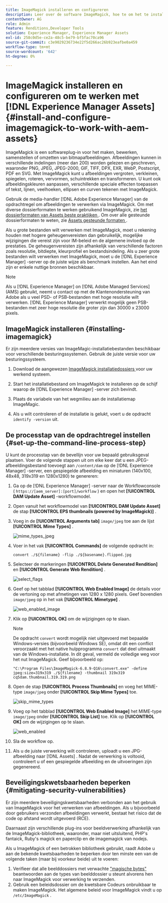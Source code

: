 ```yaml
---
title: ImageMagick installeren en configureren
description: Leer over de software ImageMagick, hoe te om het te installeren, opstelling de het processtap van de bevellijn, en gebruik het om, duimnagels van beelden uit te geven samen te stellen en te produceren.
contentOwner: AG
role: Admin
feature: Renditions,Developer Tools
solution: Experience Manager, Experience Manager Assets
exl-id: 258c0d5e-ce2a-48c5-be79-bf5fac70ca96
source-git-commit: c3e9029236734e22f5d266ac26b923eafbe0a459
workflow-type: tm+mt
source-wordcount: '642'
ht-degree: 0%

---
```


# ImageMagick installeren en configureren om te werken met [!DNL Experience Manager Assets] {#install-and-configure-imagemagick-to-work-with-aem-assets}

ImageMagick is een softwareplug-in voor het maken, bewerken, samenstellen of omzetten van bitmapafbeeldingen. Afbeeldingen kunnen in verschillende indelingen (meer dan 200) worden gelezen en geschreven, waaronder PNG, JPEG, JPEG-2000, GIF, TIFF, DPX, EXR, WebP, Postscript, PDF en SVG. Met ImageMagick kunt u afbeeldingen vergroten, verkleinen, spiegelen, roteren, vervormen, schuintrekken en transformeren. U kunt ook afbeeldingskleuren aanpassen, verschillende speciale effecten toepassen of tekst, lijnen, veelhoeken, ellipsen en curven tekenen met ImageMagick.

Gebruik de media-handler [!DNL Adobe Experience Manager] van de opdrachtregel om afbeeldingen te verwerken via ImageMagick. Om met diverse dossierformaten te werken gebruikend ImageMagick, zie [ het dossierformaten van Assets beste praktijken ](/help/assets/assets-file-format-best-practices.md). Om over alle gesteunde dossierformaten te weten, zie [ Assets gesteunde formaten ](/help/assets/assets-formats.md).

Als u grote bestanden wilt verwerken met ImageMagick, moet u rekening houden met hogere geheugenvereisten dan gebruikelijk, mogelijke wijzigingen die vereist zijn voor IM-beleid en de algemene invloed op de prestaties. De geheugenvereisten zijn afhankelijk van verschillende factoren zoals resolutie, bitdiepte, kleurprofiel en bestandsindeling. Als u zeer grote bestanden wilt verwerken met ImageMagick, moet u de [!DNL Experience Manager] -server op de juiste wijze als benchmark instellen. Aan het eind zijn er enkele nuttige bronnen beschikbaar.

>[!NOTE]
>
>Als u [!DNL Experience Manager] on [!DNL Adobe Managed Services] (AMS) gebruikt, neemt u contact op met de Klantenondersteuning van Adobe als u veel PSD- of PSB-bestanden met hoge resolutie wilt verwerken. [!DNL Experience Manager] verwerkt mogelijk geen PSB-bestanden met zeer hoge resolutie die groter zijn dan 30000 x 23000 pixels.

## ImageMagick installeren {#installing-imagemagick}

Er zijn meerdere versies van ImageMagic-installatiebestanden beschikbaar voor verschillende besturingssystemen. Gebruik de juiste versie voor uw besturingssysteem.

1. Download de aangewezen [ ImageMagick installatiedossiers ](https://www.imagemagick.org/script/download.php) voor uw werkend systeem.
1. Start het installatiebestand om ImageMagick te installeren op de schijf waarop de [!DNL Experience Manager] -server zich bevindt.

1. Plaats de variabele van het wegmilieu aan de installatiemap ImageMagic.
1. Als u wilt controleren of de installatie is gelukt, voert u de opdracht `identify -version` uit.

## De processtap van de opdrachtregel instellen {#set-up-the-command-line-process-step}

U kunt de processtap van de bevellijn voor uw bepaald gebruiksgeval plaatsen. Voer de volgende stappen uit om elke keer dat u een JPEG-afbeeldingsbestand toevoegt aan `/content/dam` op de [!DNL Experience Manager] -server, een gespiegelde afbeelding en miniaturen (140x100, 48x48, 319x319 en 1280x1280) te genereren:

1. Ga op de [!DNL Experience Manager] -server naar de Workflowconsole ( `https://[aem_server]:[port]/workflow` ) en open het **[!UICONTROL DAM Update Asset]** -workflowmodel.
1. Open vanuit het workflowmodel van **[!UICONTROL DAM Update Asset]** de stap **[!UICONTROL EPS thumbnails (powered by ImageMagick)]** .
1. Voeg in de **[!UICONTROL Arguments tab]** `image/jpeg` toe aan de lijst **[!UICONTROL Mime Types]** .

   ![ mime_types_jpeg ](assets/mime_types_jpeg.png)

1. Voer in het vak **[!UICONTROL Commands]** de volgende opdracht in:

   `convert ./${filename} -flip ./${basename}.flipped.jpg`

1. Selecteer de markeringen **[!UICONTROL Delete Generated Rendition]** en **[!UICONTROL Generate Web Rendition]** .

   ![ select_flags ](assets/select_flags.png)

1. Geef op het tabblad **[!UICONTROL Web Enabled Image]** de details voor de vertoning op met afmetingen van 1280 x 1280 pixels. Geef bovendien `image/jpeg` op in het vak **[!UICONTROL Mimetype]** .

   ![ web_enabled_image ](assets/web_enabled_image.png)

1. Klik op **[!UICONTROL OK]** om de wijzigingen op te slaan.

   >[!NOTE]
   >
   >De opdracht `convert` wordt mogelijk niet uitgevoerd met bepaalde Windows-versies (bijvoorbeeld Windows SE), omdat dit een conflict veroorzaakt met het native hulpprogramma `convert` dat deel uitmaakt van de Windows-installatie. In dit geval, vermeld de volledige weg voor het nut ImageMagick. Geef bijvoorbeeld op:
   >
   >
   >`"C:\Program Files\ImageMagick-6.8.9-Q16\convert.exe" -define jpeg:size=319x319 ./${filename} -thumbnail 319x319 cq5dam.thumbnail.319.319.png`

1. Open de stap **[!UICONTROL Process Thumbnails]** en voeg het MIME-type `image/jpeg` onder **[!UICONTROL Skip Mime Types]** toe.

   ![ skip_mime_types ](assets/skip_mime_types.png)

1. Voeg op het tabblad **[!UICONTROL Web Enabled Image]** het MIME-type `image/jpeg` onder **[!UICONTROL Skip List]** toe. Klik op **[!UICONTROL OK]** om de wijzigingen op te slaan.

   ![ web_enabled ](assets/web_enabled.png)

1. Sla de workflow op.

1. Als u de juiste verwerking wilt controleren, uploadt u een JPG-afbeelding naar [!DNL Assets] . Nadat de verwerking is voltooid, controleert u of een gespiegelde afbeelding en de uitvoeringen zijn gegenereerd.

## Beveiligingskwetsbaarheden beperken {#mitigating-security-vulnerabilities}

Er zijn meerdere beveiligingskwetsbaarheden verbonden aan het gebruik van ImageMagick voor het verwerken van afbeeldingen. Als u bijvoorbeeld door gebruikers verzonden afbeeldingen verwerkt, bestaat het risico dat de code op afstand wordt uitgevoerd (RCE).

Daarnaast zijn verschillende plug-ins voor beeldverwerking afhankelijk van de ImageMagick-bibliotheek, waaronder, maar niet uitsluitend, PHP&#39;s fantaick, Ruby&#39;s magick en paperclip en de imagemagick van nodejs.

Als u ImageMagick of een betrokken bibliotheek gebruikt, raadt Adobe u aan de bekende kwetsbaarheden te beperken door ten minste een van de volgende taken (maar bij voorkeur beide) uit te voeren:

1. Verifieer dat alle beelddossiers met verwachte [ &quot;magische bytes&quot;](https://en.wikipedia.org/wiki/List_of_file_signatures) beantwoorden aan de types van beelddossier u steunt alvorens hen naar ImageMagick voor verwerking te verzenden.
1. Gebruik een beleidsdossier om de kwetsbare Codeurs onbruikbaar te maken ImageMagick. Het algemene beleid voor ImageMagick vindt u op `/etc/ImageMagick` .

